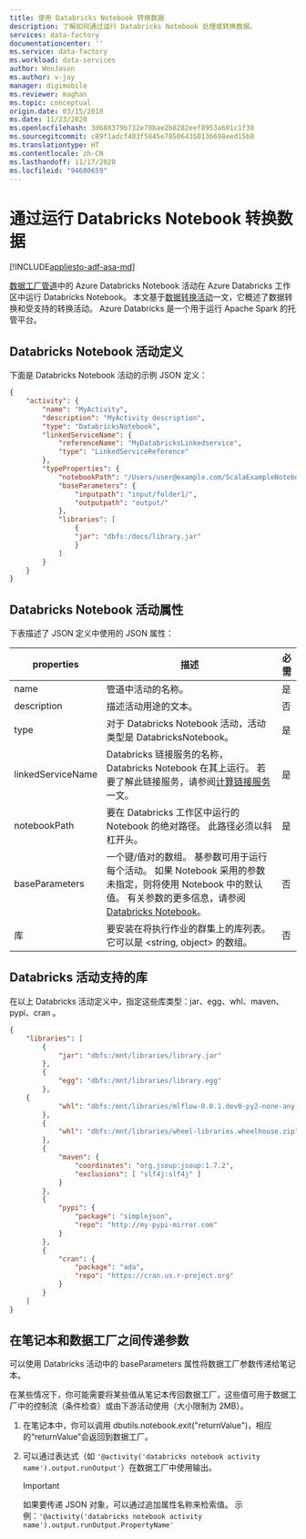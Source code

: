 ```yaml
---
title: 使用 Databricks Notebook 转换数据
description: 了解如何通过运行 Databricks Notebook 处理或转换数据。
services: data-factory
documentationcenter: ''
ms.service: data-factory
ms.workload: data-services
author: WenJason
ms.author: v-jay
manager: digimobile
ms.reviewer: maghan
ms.topic: conceptual
origin.date: 03/15/2018
ms.date: 11/23/2020
ms.openlocfilehash: 3d688379b732e78bae2b8282eef8953a601c1f38
ms.sourcegitcommit: c89f1adcf403f5845e785064350136698eed15b8
ms.translationtype: HT
ms.contentlocale: zh-CN
ms.lasthandoff: 11/17/2020
ms.locfileid: "94680659"
---
```

# <a name="transform-data-by-running-a-databricks-notebook"></a>通过运行 Databricks Notebook 转换数据
[!INCLUDE[appliesto-adf-asa-md](includes/appliesto-adf-asa-md.md)]

[数据工厂管道](concepts-pipelines-activities.md)中的 Azure Databricks Notebook 活动在 Azure Databricks 工作区中运行 Databricks Notebook。 本文基于[数据转换活动](transform-data.md)一文，它概述了数据转换和受支持的转换活动。 Azure Databricks 是一个用于运行 Apache Spark 的托管平台。

## <a name="databricks-notebook-activity-definition"></a>Databricks Notebook 活动定义

下面是 Databricks Notebook 活动的示例 JSON 定义：

```json
{
    "activity": {
        "name": "MyActivity",
        "description": "MyActivity description",
        "type": "DatabricksNotebook",
        "linkedServiceName": {
            "referenceName": "MyDatabricksLinkedservice",
            "type": "LinkedServiceReference"
        },
        "typeProperties": {
            "notebookPath": "/Users/user@example.com/ScalaExampleNotebook",
            "baseParameters": {
                "inputpath": "input/folder1/",
                "outputpath": "output/"
            },
            "libraries": [
                {
                "jar": "dbfs:/docs/library.jar"
                }
            ]
        }
    }
}
```

## <a name="databricks-notebook-activity-properties"></a>Databricks Notebook 活动属性

下表描述了 JSON 定义中使用的 JSON 属性：

|properties|描述|必需|
|---|---|---|
|name|管道中活动的名称。|是|
|description|描述活动用途的文本。|否|
|type|对于 Databricks Notebook 活动，活动类型是 DatabricksNotebook。|是|
|linkedServiceName|Databricks 链接服务的名称，Databricks Notebook 在其上运行。 若要了解此链接服务，请参阅[计算链接服务](compute-linked-services.md)一文。|是|
|notebookPath|要在 Databricks 工作区中运行的 Notebook 的绝对路径。 此路径必须以斜杠开头。|是|
|baseParameters|一个键/值对的数组。 基参数可用于运行每个活动。 如果 Notebook 采用的参数未指定，则将使用 Notebook 中的默认值。 有关参数的更多信息，请参阅 [Databricks Notebook](https://docs.databricks.com/api/latest/jobs.html#jobsparampair)。|否|
|库|要安装在将执行作业的群集上的库列表。 它可以是 \<string, object> 的数组。|否|


## <a name="supported-libraries-for-databricks-activities"></a>Databricks 活动支持的库

在以上 Databricks 活动定义中，指定这些库类型：jar、egg、whl、maven、pypi、cran     。

```json
{
    "libraries": [
        {
            "jar": "dbfs:/mnt/libraries/library.jar"
        },
        {
            "egg": "dbfs:/mnt/libraries/library.egg"
        },
    {
            "whl": "dbfs:/mnt/libraries/mlflow-0.0.1.dev0-py2-none-any.whl"
        },
        {
            "whl": "dbfs:/mnt/libraries/wheel-libraries.wheelhouse.zip"
        },
        {
            "maven": {
                "coordinates": "org.jsoup:jsoup:1.7.2",
                "exclusions": [ "slf4j:slf4j" ]
            }
        },
        {
            "pypi": {
                "package": "simplejson",
                "repo": "http://my-pypi-mirror.com"
            }
        },
        {
            "cran": {
                "package": "ada",
                "repo": "https://cran.us.r-project.org"
            }
        }
    ]
}

```

## <a name="passing-parameters-between-notebooks-and-data-factory"></a>在笔记本和数据工厂之间传递参数

可以使用 Databricks 活动中的 baseParameters 属性将数据工厂参数传递给笔记本。 

在某些情况下，你可能需要将某些值从笔记本传回数据工厂，这些值可用于数据工厂中的控制流（条件检查）或由下游活动使用（大小限制为 2MB）。 

1. 在笔记本中，你可以调用 dbutils.notebook.exit("returnValue")，相应的“returnValue”会返回到数据工厂。

2. 可以通过表达式（如 `'@activity('databricks notebook activity name').output.runOutput'`）在数据工厂中使用输出。 

   > [!IMPORTANT]
   > 如果要传递 JSON 对象，可以通过追加属性名称来检索值。 示例：`'@activity('databricks notebook activity name').output.runOutput.PropertyName'`

